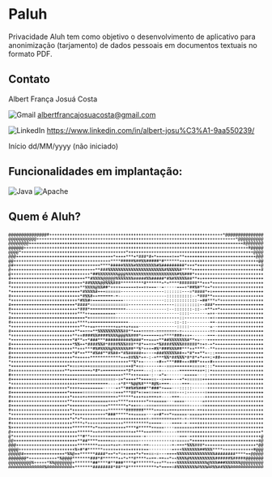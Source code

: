 # Paluh
Privacidade Aluh tem como objetivo o desenvolvimento de aplicativo para anonimização (tarjamento) de dados pessoais em documentos textuais no formato PDF.

## Contato

Albert França Josuá Costa

![Gmail](https://img.shields.io/badge/Gmail-D14836?style=for-the-badge&logo=gmail&logoColor=white) <albertfrancajosuacosta@gmail.com>

![LinkedIn](https://img.shields.io/badge/linkedin-%230077B5.svg?style=for-the-badge&logo=linkedin&logoColor=white) <https://www.linkedin.com/in/albert-josu%C3%A1-9aa550239/>

Início dd/MM/yyyy (não iniciado)

## Funcionalidades em implantação:


![Java](https://img.shields.io/badge/java-%23ED8B00.svg?style=for-the-badge&logo=openjdk&logoColor=white) ![Apache](https://img.shields.io/badge/apache-%23D42029.svg?style=for-the-badge&logo=apache&logoColor=white)


## Quem é Aluh?
![aluh](aluh.png "aluh logo")

